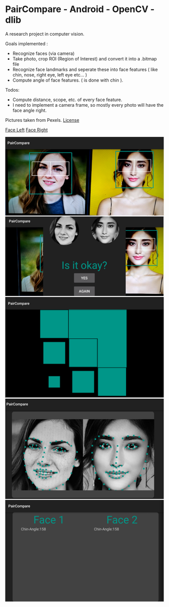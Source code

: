 # PairCompare - Android - OpenCV - dlib
A research project in computer vision.

Goals implemented : 
- Recognize faces (via camera) 
- Take photo, crop ROI (Region of Interest) and convert it into a .bitmap file
- Recognize face landmarks and seperate these into face features ( like chin, nose, right eye, left eye etc... )
- Compute angle of face features. ( is done with chin ).

Todos:
- Compute distance, scope, etc. of every face feature.
- I need to implement a camera frame, so mostly every photo will have the face angle right.


Pictures taken from Pexels. [License](https://www.pexels.com/photo-license/) 

[Face Left](https://www.pexels.com/photo/woman-wearing-coat-762020/)
[Face Right](https://www.pexels.com/photo/adult-attractive-beautiful-beauty-415829/)

<img src="./img/screen1.png" height="" width="600px">
<img src="./img/screen2.png" height="" width="600px">
<img src="./img/screen3.png" height="" width="600px">
<img src="./img/screen4.png" height="" width="600px">
<img src="./img/screen5.png" height="" width="600px">







